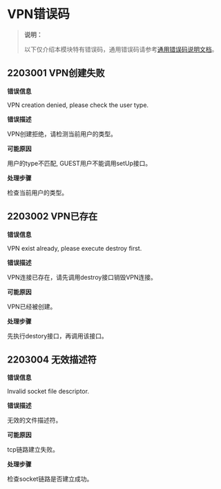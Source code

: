 # VPN错误码

> **说明：**
>
> 以下仅介绍本模块特有错误码，通用错误码请参考[通用错误码说明文档](errorcode-universal.md)。

## 2203001 VPN创建失败

**错误信息**

VPN creation denied, please check the user type.

**错误描述**

VPN创建拒绝，请检测当前用户的类型。

**可能原因**

用户的type不匹配, GUEST用户不能调用setUp接口。

**处理步骤**

检查当前用户的类型。


## 2203002 VPN已存在

**错误信息**

VPN exist already, please execute destroy first.

**错误描述**

VPN连接已存在，请先调用destroy接口销毁VPN连接。

**可能原因**

VPN已经被创建。

**处理步骤**

先执行destory接口，再调用该接口。


## 2203004 无效描述符

**错误信息**

Invalid socket file descriptor.

**错误描述**

无效的文件描述符。

**可能原因**

tcp链路建立失败。

**处理步骤**

检查socket链路是否建立成功。